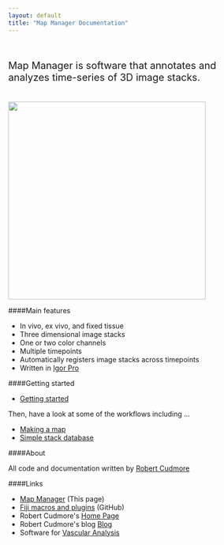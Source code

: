 ```yaml
---
layout: default
title: "Map Manager Documentation"
---
```


<BR>

<p style="font-size:20px">
Map Manager is software that annotates and analyzes time-series of 3D image stacks.
</p>

<BR>

<IMG class="img-float-right" SRC="/mapmanager/images/imagingcore/stack_example_spines.jpg" width="400">

####Main features

- In vivo, ex vivo, and fixed tissue
- Three dimensional image stacks
- One or two color channels
- Multiple timepoints
- Automatically registers image stacks across timepoints
- Written in [Igor Pro][1]

####Getting started

- [Getting started][5]

Then, have a look at some of the workflows including ... 

- [Making a map][3]
- [Simple stack database][4]

####About

All code and documentation written by [Robert Cudmore][2]

####Links

- <A HREF="http://cudmore.github.io/mapmanager/">Map Manager</A> (This page)
- <A HREF="https://github.com/cudmore/bob-fiji-plugins">Fiji macros and plugins</A> (GitHub)
- Robert Cudmore's <A HREF="http://robertcudmore.org/">Home Page</A>
- Robert Cudmore's blog <A HREF="http://cudmore.github.io/">Blog</A>
- Software for <A HREF="http://cudmore.github.io/Vascular-Analysis/">Vascular Analysis</A>

[1]: http://wavemetrics.com
[2]: http://robertcudmore.org
[3]: /mapmanager/making-a-map/ "making-a-map"
[4]: /mapmanager/simple-stack-db/ "simple-stack-db"
[5]: /mapmanager/getting-started/